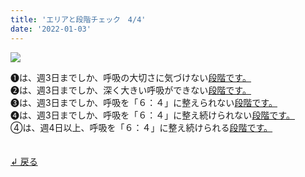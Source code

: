 ```yaml
---
title: 'エリアと段階チェック　4/4'
date: '2022-01-03'
---
```

![](/images/a_05.jpg)

➊は、週3日までしか、呼吸の大切さに気づけない[段階です。]()  
➋は、週3日までしか、深く大きい呼吸ができない[段階です。]()  
➌は、週3日までしか、呼吸を「６：４」に整えられない[段階です。]()  
➍は、週3日までしか、呼吸を「６：４」に整え続けられない[段階です。]()  
④は、週4日以上、呼吸を「６：４」に整え続けられる[段階です。]()  

　  
[ ↲ 戻る ](/posts/00)
